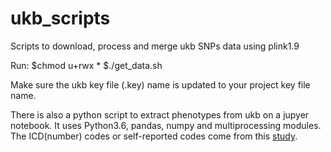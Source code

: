 # ukb_scripts
Scripts to download, process and merge ukb SNPs data using plink1.9

Run:
$chmod u+rwx *
$./get_data.sh

Make sure the ukb key file (.key) name is updated to your project key file name.

There is also a python script to extract phenotypes from ukb on a jupyer notebook.
It uses Python3.6, pandas, numpy and multiprocessing modules. The ICD(number) codes 
or self-reported codes come from this [study](https://www.nature.com/articles/s41467-019-11953-9).



